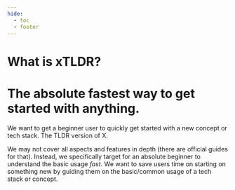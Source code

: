 ```yaml
---
hide:
  - toc
  - footer
---
```

# What is xTLDR?
# The absolute fastest way to get started with anything.

We want to get a beginner user to quickly get started with a new concept or tech stack. The TLDR version of X.

We may not cover all aspects and features in depth (there are official guides for that). Instead, we specifically target for an absolute beginner to understand the basic usage *fast*. We want to save users time on starting on something new by guiding them on the basic/common usage of a tech stack or concept.